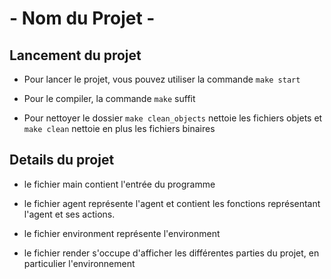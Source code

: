 # - Nom du Projet -

## Lancement du projet

- Pour lancer le projet, vous pouvez utiliser la commande
`make start`

- Pour le compiler, la commande `make` suffit

- Pour nettoyer le dossier `make clean_objects` nettoie les fichiers objets et `make clean` nettoie en plus les fichiers binaires

## Details du projet

- le fichier main contient l'entrée du programme

- le fichier agent représente l'agent et contient les fonctions représentant l'agent et ses actions.
- le fichier environment représente l'environment
- le fichier render s'occupe d'afficher les différentes parties du projet, en particulier l'environnement
